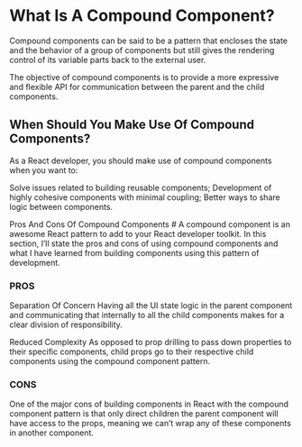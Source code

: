 # What Is A Compound Component?
Compound components can be said to be a pattern that encloses the state and the behavior of a group of components 
but still gives the rendering control of its variable parts back to the external user.

The objective of compound components is to provide a more expressive and flexible API for communication between 
the parent and the child components.

## When Should You Make Use Of Compound Components? #
As a React developer, you should make use of compound components when you want to:

Solve issues related to building reusable components;
Development of highly cohesive components with minimal coupling;
Better ways to share logic between components.

Pros And Cons Of Compound Components #
A compound component is an awesome React pattern to add to your React developer toolkit. In this section, I’ll state 
the pros and cons of using compound components and what I have learned from building components using this pattern of development.

### PROS #
Separation Of Concern
Having all the UI state logic in the parent component and communicating that internally to all the child components 
makes for a clear division of responsibility.

Reduced Complexity
As opposed to prop drilling to pass down properties to their specific components, child props go to their respective 
child components using the compound component pattern.

### CONS #
One of the major cons of building components in React with the compound component pattern is that only direct 
children  the parent component will have access to the props, meaning we can’t wrap any of these components 
in another component.